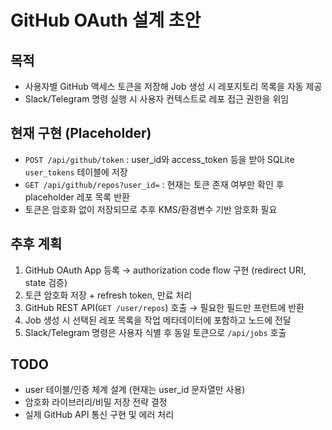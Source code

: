 # GitHub OAuth 설계 초안

## 목적
- 사용자별 GitHub 액세스 토큰을 저장해 Job 생성 시 레포지토리 목록을 자동 제공
- Slack/Telegram 명령 실행 시 사용자 컨텍스트로 레포 접근 권한을 위임

## 현재 구현 (Placeholder)
- `POST /api/github/token` : user_id와 access_token 등을 받아 SQLite `user_tokens` 테이블에 저장
- `GET /api/github/repos?user_id=` : 현재는 토큰 존재 여부만 확인 후 placeholder 레포 목록 반환
- 토큰은 암호화 없이 저장되므로 추후 KMS/환경변수 기반 암호화 필요

## 추후 계획
1. GitHub OAuth App 등록 → authorization code flow 구현 (redirect URI, state 검증)
2. 토큰 암호화 저장 + refresh token, 만료 처리
3. GitHub REST API(`GET /user/repos`) 호출 → 필요한 필드만 프런트에 반환
4. Job 생성 시 선택된 레포 목록을 작업 메타데이터에 포함하고 노드에 전달
5. Slack/Telegram 명령은 사용자 식별 후 동일 토큰으로 `/api/jobs` 호출

## TODO
- user 테이블/인증 체계 설계 (현재는 user_id 문자열만 사용)
- 암호화 라이브러리/비밀 저장 전략 결정
- 실제 GitHub API 통신 구현 및 에러 처리
